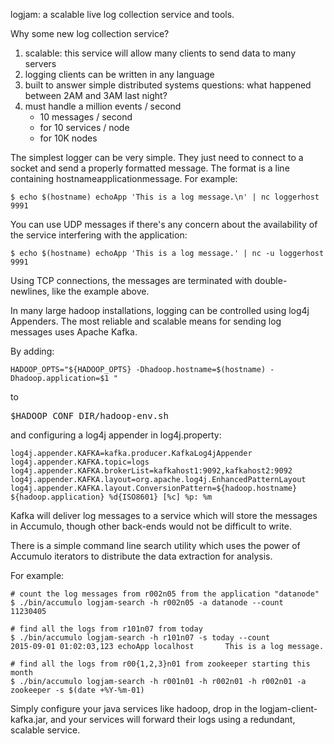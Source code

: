 <!--
Licensed to the Apache Software Foundation (ASF) under one or more
contributor license agreements.  See the NOTICE file distributed with
this work for additional information regarding copyright ownership.
The ASF licenses this file to You under the Apache License, Version 2.0
(the "License"); you may not use this file except in compliance with
the License.  You may obtain a copy of the License at

    http://www.apache.org/licenses/LICENSE-2.0

Unless required by applicable law or agreed to in writing, software
distributed under the License is distributed on an "AS IS" BASIS,
WITHOUT WARRANTIES OR CONDITIONS OF ANY KIND, either express or implied.
See the License for the specific language governing permissions and
limitations under the License.
-->

logjam: a scalable live log collection service and tools.

Why some new log collection service?

1. scalable: this service will allow many clients to send data to many servers
1. logging clients can be written in any language
1. built to answer simple distributed systems questions: what happened between 2AM and 3AM last night?
1. must handle a million events / second
	* 10 messages / second
	* for 10 services / node
	* for 10K nodes

The simplest logger can be very simple.  They just need to connect to a socket and send a properly formatted message. The format is a line containing hostname<space>application<space>message. For example:

	$ echo $(hostname) echoApp 'This is a log message.\n' | nc loggerhost 9991

You can use UDP messages if there's any concern about the availability of the service interfering with the application:

	$ echo $(hostname) echoApp 'This is a log message.' | nc -u loggerhost 9991

Using TCP connections, the messages are terminated with double-newlines, like the example above.

In many large hadoop installations, logging can be controlled using log4j Appenders. The most reliable and scalable means for sending log messages uses Apache Kafka.

By adding:

    HADOOP_OPTS="${HADOOP_OPTS} -Dhadoop.hostname=$(hostname) -Dhadoop.application=$1 "

to <pre>$HADOOP_CONF_DIR/hadoop-env.sh</pre> and configuring a log4j appender in log4j.property: 

	log4j.appender.KAFKA=kafka.producer.KafkaLog4jAppender
	log4j.appender.KAFKA.topic=logs
	log4j.appender.KAFKA.brokerList=kafkahost1:9092,kafkahost2:9092
	log4j.appender.KAFKA.layout=org.apache.log4j.EnhancedPatternLayout
	log4j.appender.KAFKA.layout.ConversionPattern=${hadoop.hostname} ${hadoop.application} %d{ISO8601} [%c] %p: %m

Kafka will deliver log messages to a service which will store the messages in Accumulo, though other back-ends would not be difficult to write.

There is a simple command line search utility which uses the power of Accumulo iterators to distribute the data extraction for analysis.

For example:

	# count the log messages from r002n05 from the application "datanode"
	$ ./bin/accumulo logjam-search -h r002n05 -a datanode --count
	11230405

	# find all the logs from r101n07 from today
	$ ./bin/accumulo logjam-search -h r101n07 -s today --count
	2015-09-01 01:02:03,123	echoApp localhost		This is a log message.
	
	# find all the logs from r00{1,2,3}n01 from zookeeper starting this month
	$ ./bin/accumulo logjam-search -h r001n01 -h r002n01 -h r002n01 -a zookeeper -s $(date +%Y-%m-01)

Simply configure your java services like hadoop, drop in the logjam-client-kafka.jar, and your services will forward their logs using a redundant, scalable service.


